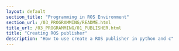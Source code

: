 ```yaml
---
layout: default
section_title: "Programming in ROS Environment"
section_url: /03_PROGRAMMING/README.html
title_url: /03_PROGRAMMING/01_PUBLISHER.html
title: "Creating ROS publisher"
description: "How to use create a ROS publisher in python and c"
---
```

